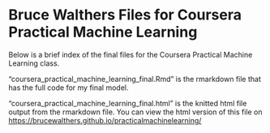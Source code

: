 # Bruce Walthers Files for Coursera Practical Machine Learning

Below is a brief index of the final files for the Coursera Practical Machine Learning class.

“coursera_practical_machine_learning_final.Rmd” is the rmarkdown file that has the full code for my final model.

“coursera_practical_machine_learning_final.html” is the knitted html file output from the rmarkdown file.  You can view the html version of this file on https://brucewalthers.github.io/practicalmachinelearning/
